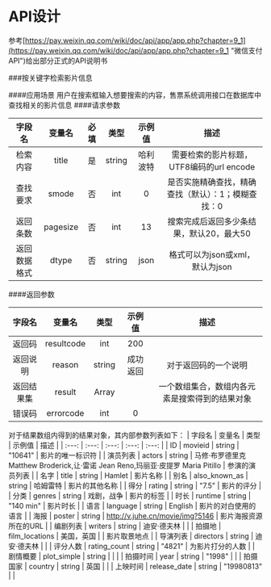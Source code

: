 # API设计

参考[https://pay.weixin.qq.com/wiki/doc/api/app/app.php?chapter=9_1](https://pay.weixin.qq.com/wiki/doc/api/app/app.php?chapter=9_1 "微信支付API")给出部分正式的API说明书

###按关键字检索影片信息

####应用场景
用户在搜索框输入想要搜索的内容，售票系统调用接口在数据库中查找相关的影片信息
####请求参数

| 字段名 | 变量名 | 必填 | 类型 | 示例值 | 描述 |
| :---: | :---: | :---: | :---: | :---: | :---: |
| 检索内容 | title | 是 | string | 哈利波特 | 需要检索的影片标题，UTF8编码的url encode |
| 查找要求 | smode | 否 | int | 0 | 是否实施精确查找，精确查找（默认）：1；模糊查找：0 |
| 返回条数 | pagesize | 否 | int | 13 | 搜索完成后返回多少条结果，默认20，最大50 |
| 返回数据格式 | dtype | 否 | string | json | 格式可以为json或xml，默认为json |

####返回参数

| 字段名 | 变量名 | 类型 | 示例值 | 描述 |
| :---: | :---: | :---: | :---: | :---: |
| 返回码 | resultcode | int | 200 |  |
| 返回说明 | reason | string | 成功返回 | 对于返回码的一个说明 |
| 返回结果集 | result | Array |  | 一个数组集合，数组内各元素是搜索得到的结果对象 |
| 错误码 | errorcode | int | 0 |  |

对于结果数组内得到的结果对象，其内部参数列表如下：
| 字段名 | 变量名 | 类型 | 示例值 | 描述 |
| :---: | :---: | :---: | :---: | :---: |
| ID | movieid | string | "10641" | 影片的唯一标识符 |
| 演员列表 | actors | string | 马修·布罗德里克 Matthew Broderick,让·雷诺 Jean Reno,玛丽亚·皮提罗 Maria Pitillo | 参演的演员列表 |
| 名字 | title | string | Hamlet | 影片名称 |
| 别名 | also_known_as | string | 哈姆雷特 | 影片的其他名称 |
| 得分 | rating | string | "7.5" | 影片的评分 |
| 分类 | genres | string | 戏剧，战争 | 影片的标签 |
| 时长 | runtime | string | "140 min" | 影片时长 |
| 语言 | language | string | English | 影片的对白使用的语言 |
| 海报 | poster | string | http://v.juhe.cn/movie/img?5146 | 影片海报资源所在的URL |
| 编剧列表 | writers | string | 迪安·德夫林 |  |
| 拍摄地 | film_locations | 美国，英国 |  | 影片取景地点 |
| 导演列表 | directors | string | 迪安·德夫林 |  |
| 评分人数 | rating_count | string | "4821" | 为影片打分的人数 |
| 剧情概要 | plot_simple | string |  |  |
| 拍摄时间 | year | string | "1998" |  |
| 拍摄国家 | country | string | 英国 |  |
| 上映时间 | release_date | string | "19980813" |  |